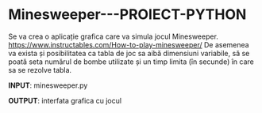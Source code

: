 # Minesweeper---PROIECT-PYTHON

Se va crea o aplicație grafica care va simula jocul Minesweeper.
https://www.instructables.com/How-to-play-minesweeper/
De asemenea va exista și posibilitatea ca tabla de joc sa aibă dimensiuni variabile, să se
poată seta numărul de bombe utilizate și un timp limita (în secunde) în care sa se rezolve
tabla.

**INPUT**: minesweeper.py

**OUTPUT**: interfata grafica cu jocul


